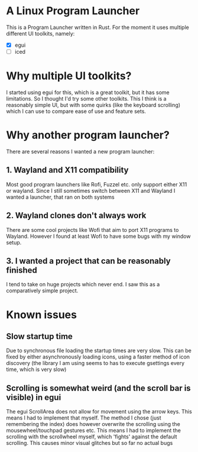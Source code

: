# A Linux Program Launcher
This is a Program Launcher written in Rust.
For the moment it uses multiple different UI toolkits, namely:
- [x] egui 
- [ ] iced
# Why multiple UI toolkits?
I started using egui for this, which is a great toolkit, but it has some limitations. So I thought I'd try some other toolkits. This I think is a reasonably simple UI, but with some quirks (like the keyboard scrolling) which I can use to compare ease of use and feature sets.
# Why another program launcher?
There are several reasons I wanted a new program launcher:
## 1. Wayland **and** X11 compatibility
Most good program launchers like Rofi, Fuzzel etc. only support either X11 or wayland. Since I still sometimes switch between X11 and Wayland I wanted a launcher, that ran on both systems
## 2. Wayland clones don't always work
There are some cool projects like Wofi that aim to port X11 programs to Wayland. However I found at least Wofi to have some bugs with my window setup.
## 3. I wanted a project that can be reasonably finished
I tend to take on huge projects which never end. I saw this as a comparatively simple project.
# Known issues
## Slow startup time
Due to synchronous file loading the startup times are very slow. This can be fixed by either asynchronously loading icons, using a faster method of icon discovery (the library I am using seems to has to execute gsettings every time, which is very slow)
## Scrolling is somewhat weird (and the scroll bar is visible) in egui
The egui ScrollArea does not allow for movement using the arrow keys. This means I had to implement that myself. The method I chose (just remembering the index) does however overwrite the scrolling using the mousewheel/touchpad gestures etc. This means I had to implement the scrolling with the scrollwheel myself, which 'fights' against the default scrolling. This causes minor visual glitches but so far no actual bugs
